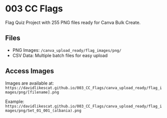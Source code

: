 # 003 CC Flags

Flag Quiz Project with 255 PNG files ready for Canva Bulk Create.

## Files
- PNG Images: `/canva_upload_ready/flag_images/png/`
- CSV Data: Multiple batch files for easy upload

## Access Images
Images are available at:
`https://davidlikescat.github.io/003_CC_Flags/canva_upload_ready/flag_images/png/[filename].png`

Example:
`https://davidlikescat.github.io/003_CC_Flags/canva_upload_ready/flag_images/png/Set_01_001_(albania).png`

